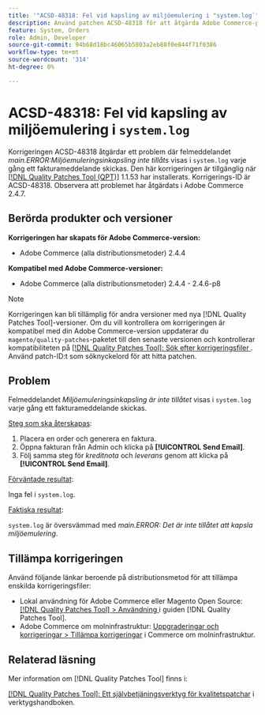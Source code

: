 ```yaml
---
title: '"ACSD-48318: Fel vid kapsling av miljöemulering i "system.log`"'
description: Använd patchen ACSD-48318 för att åtgärda Adobe Commerce-problemet där felmeddelandet *main.ERROR:Environment emulation nesting is not allowed* visas i "system.log" varje gång ett fakturameddelande skickas.
feature: System, Orders
role: Admin, Developer
source-git-commit: 94b68d18bc46065b5803a2eb88f0e844f71f0386
workflow-type: tm+mt
source-wordcount: '314'
ht-degree: 0%

---
```


# ACSD-48318: Fel vid kapsling av miljöemulering i `system.log`

Korrigeringen ACSD-48318 åtgärdar ett problem där felmeddelandet *main.ERROR:Miljöemuleringsinkapsling inte tillåts* visas i `system.log` varje gång ett fakturameddelande skickas. Den här korrigeringen är tillgänglig när [[!DNL Quality Patches Tool (QPT)]](/help/tools/quality-patches-tool/quality-patches-tool-to-self-serve-quality-patches.md) 1.1.53 har installerats. Korrigerings-ID är ACSD-48318. Observera att problemet har åtgärdats i Adobe Commerce 2.4.7.

## Berörda produkter och versioner

**Korrigeringen har skapats för Adobe Commerce-version:**

* Adobe Commerce (alla distributionsmetoder) 2.4.4

**Kompatibel med Adobe Commerce-versioner:**

* Adobe Commerce (alla distributionsmetoder) 2.4.4 - 2.4.6-p8

>[!NOTE]
>
>Korrigeringen kan bli tillämplig för andra versioner med nya [!DNL Quality Patches Tool]-versioner. Om du vill kontrollera om korrigeringen är kompatibel med din Adobe Commerce-version uppdaterar du `magento/quality-patches`-paketet till den senaste versionen och kontrollerar kompatibiliteten på [[!DNL Quality Patches Tool]: Sök efter korrigeringsfiler ](https://experienceleague.adobe.com/tools/commerce-quality-patches/index.html). Använd patch-ID:t som söknyckelord för att hitta patchen.

## Problem

Felmeddelandet *Miljöemuleringsinkapsling är inte tillåtet* visas i `system.log` varje gång ett fakturameddelande skickas.

<u>Steg som ska återskapas</u>:

1. Placera en order och generera en faktura.
1. Öppna fakturan från Admin och klicka på **[!UICONTROL Send Email]**.
1. Följ samma steg för *kreditnota* och *leverans* genom att klicka på **[!UICONTROL Send Email]**.

<u>Förväntade resultat</u>:

Inga fel i `system.log`.

<u>Faktiska resultat</u>:

`system.log` är översvämmad med *main.ERROR: Det är inte tillåtet att kapsla miljöemulering*.

## Tillämpa korrigeringen

Använd följande länkar beroende på distributionsmetod för att tillämpa enskilda korrigeringsfiler:

* Lokal användning för Adobe Commerce eller Magento Open Source: [[!DNL Quality Patches Tool] > Användning ](/help/tools/quality-patches-tool/usage.md) i guiden [!DNL Quality Patches Tool].
* Adobe Commerce om molninfrastruktur: [Uppgraderingar och korrigeringar > Tillämpa korrigeringar](https://experienceleague.adobe.com/docs/commerce-cloud-service/user-guide/develop/upgrade/apply-patches.html) i Commerce om molninfrastruktur.

## Relaterad läsning

Mer information om [!DNL Quality Patches Tool] finns i:

[[!DNL Quality Patches Tool]: Ett självbetjäningsverktyg för kvalitetspatchar](/help/tools/quality-patches-tool/quality-patches-tool-to-self-serve-quality-patches.md) i verktygshandboken.
